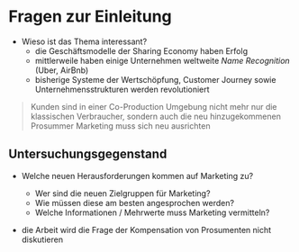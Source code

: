 # Fragen zur Einleitung

- Wieso ist das Thema interessant?
  - die Geschäftsmodelle der Sharing Economy haben Erfolg
  - mittlerweile haben einige Unternehmen weltweite *Name Recognition* (Uber, AirBnb)
  - bisherige Systeme der Wertschöpfung, Customer Journey sowie Unternehmensstrukturen werden revolutioniert

> Kunden sind in einer Co-Production Umgebung nicht mehr nur die klassischen Verbraucher, sondern auch die neu hinzugekommenen Prosummer
> Marketing muss sich neu ausrichten
  
## Untersuchungsgegenstand

- Welche neuen Herausforderungen kommen auf Marketing zu?
  - Wer sind die neuen Zielgruppen für Marketing?
  - Wie müssen diese am besten angesprochen werden?
  - Welche Informationen / Mehrwerte muss Marketing vermitteln?

- die Arbeit wird die Frage der Kompensation von Prosumenten nicht diskutieren
  